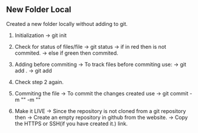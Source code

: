 ## New Folder Local

Created a new folder locally without adding to git.
1. Initialization 
    -> git init

2. Check for status of files/file
    -> git status
            -> if in red then is not commited.
            -> else if green then commited.

3. Adding before commiting
    -> To track files before commiting use:
        ->  git add .  <for all files>
        ->  git add <filename> <for specific files>

4. Check step 2 again.

5. Commiting the file
    -> To commit the changes created use 
        -> git commit -m "<message which could be created readme.md or updated or any action performed>" -m "<This part is for desc>"

6. Make it LIVE
    -> Since the repository is not cloned from a git repository then 
        -> Create an empty repository in github from the website.
        -> Copy the HTTPS or SSH(if you have created it.) link.